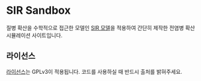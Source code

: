 # SIR Sandbox

질병 확산을 수학적으로 접근한 모델인 [SIR 모델](https://en.wikipedia.org/wiki/Compartmental_models_in_epidemiology#The_SIR_model)을 적용하여 간단히 제작한 전염병 확산 시뮬레이션 사이트입니다.

## 라이선스
[라이선스](./LICENSE)는 GPLv3이 적용됩니다. 코드를 사용하실 때 반드시 출처를 밝혀주세요.
